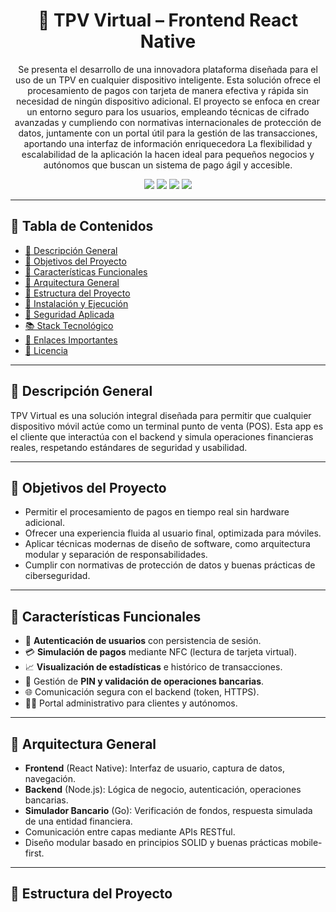 <h1 align="center">📱 TPV Virtual – Frontend React Native</h1>

<p align="center">
  Se presenta el desarrollo de una innovadora plataforma diseñada para el uso de un TPV en cualquier dispositivo inteligente. Esta solución ofrece el procesamiento de pagos con tarjeta de manera efectiva y rápida sin necesidad de ningún dispositivo adicional. El proyecto se enfoca en crear un entorno seguro para los usuarios, empleando técnicas de cifrado avanzadas y cumpliendo con normativas internacionales de protección de datos, juntamente con un portal útil para la gestión de las transacciones, aportando una interfaz de información enriquecedora La flexibilidad y escalabilidad de la aplicación la hacen ideal para pequeños negocios y autónomos que buscan un sistema de pago ágil y accesible.    
</p>

<p align="center">
  <img src="https://img.shields.io/badge/react--native-v0.72-blue?logo=react" />
  <img src="https://img.shields.io/badge/platform-Android%20%7C%20iOS-lightgrey" />
  <img src="https://img.shields.io/badge/status-completed-brightgreen" />
  <img src="https://img.shields.io/github/issues/adrimm6661604086/TPV_Frontend" />
</p>

---

## 🧭 Tabla de Contenidos

- [📝 Descripción General](#-descripción-general)
- [🎯 Objetivos del Proyecto](#-objetivos-del-proyecto)
- [🔧 Características Funcionales](#-características-funcionales)
- [📐 Arquitectura General](#-arquitectura-general)
- [📁 Estructura del Proyecto](#-estructura-del-proyecto)
- [🚀 Instalación y Ejecución](#-instalación-y-ejecución)
- [🔐 Seguridad Aplicada](#-seguridad-aplicada)
- [📚 Stack Tecnológico](#-stack-tecnológico)
- [📄 Enlaces Importantes](#-enlaces-importantes)
- [🪪 Licencia](#-licencia)

---

## 📝 Descripción General

TPV Virtual es una solución integral diseñada para permitir que cualquier dispositivo móvil actúe como un terminal punto de venta (POS). Esta app es el cliente que interactúa con el backend y simula operaciones financieras reales, respetando estándares de seguridad y usabilidad.

---

## 🎯 Objetivos del Proyecto

- Permitir el procesamiento de pagos en tiempo real sin hardware adicional.
- Ofrecer una experiencia fluida al usuario final, optimizada para móviles.
- Aplicar técnicas modernas de diseño de software, como arquitectura modular y separación de responsabilidades.
- Cumplir con normativas de protección de datos y buenas prácticas de ciberseguridad.

---

## 🔧 Características Funcionales

- 🔑 **Autenticación de usuarios** con persistencia de sesión.
- 💳 **Simulación de pagos** mediante NFC (lectura de tarjeta virtual).
- 📈 **Visualización de estadísticas** e histórico de transacciones.
- 🔐 Gestión de **PIN y validación de operaciones bancarias**.
- 🌐 Comunicación segura con el backend (token, HTTPS).
- 🧑‍💼 Portal administrativo para clientes y autónomos.

---

## 📐 Arquitectura General

- **Frontend** (React Native): Interfaz de usuario, captura de datos, navegación.
- **Backend** (Node.js): Lógica de negocio, autenticación, operaciones bancarias.
- **Simulador Bancario** (Go): Verificación de fondos, respuesta simulada de una entidad financiera.
- Comunicación entre capas mediante APIs RESTful.
- Diseño modular basado en principios SOLID y buenas prácticas mobile-first.

---

## 📁 Estructura del Proyecto

